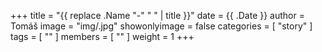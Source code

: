 +++
title = "{{ replace .Name "-" " " | title }}"
date = {{ .Date }}
author = Tomáš
image = "img/.jpg"
showonlyimage = false
categories = [ "story" ]
tags = [ "" ]
members = [ "" ]
weight = 1
+++

<!--more-->

